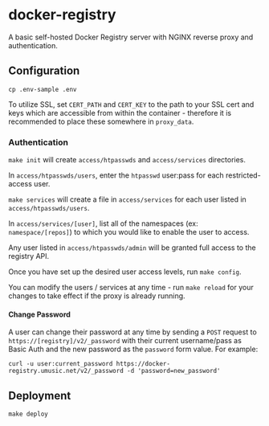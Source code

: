# docker-registry

A basic self-hosted Docker Registry server with NGINX reverse proxy and authentication.

## Configuration

````
cp .env-sample .env
````

To utilize SSL, set `CERT_PATH` and `CERT_KEY` to the path to your SSL cert and keys which are accessible from within the container - therefore it is recommended to place these somewhere in `proxy_data`.

### Authentication

`make init` will create `access/htpasswds` and `access/services` directories.

In `access/htpasswds/users`, enter the `htpasswd` user:pass for each restricted-access user.

`make services` will create a file in `access/services` for each user listed in `access/htpasswds/users`.

In `access/services/[user]`, list all of the namespaces (ex: `namespace/[repos]`) to which you would like to enable the user to access.

Any user listed in `access/htpasswds/admin` will be granted full access to the registry API.

Once you have set up the desired user access levels, run `make config`.

You can modify the users / services at any time - run `make reload` for your changes to take effect if the proxy is already running.

#### Change Password

A user can change their password at any time by sending a `POST` request to `https://[registry]/v2/_password` with their current username/pass as Basic Auth and the new password as the `password` form value. For example:

````
curl -u user:current_password https://docker-registry.umusic.net/v2/_password -d 'password=new_password'
````

## Deployment

````
make deploy
````
